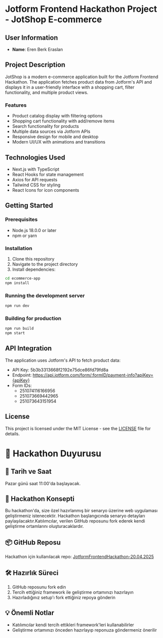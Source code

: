 # Jotform Frontend Hackathon Project - JotShop E-commerce

## User Information
- **Name**: Eren Berk Eraslan

## Project Description
JotShop is a modern e-commerce application built for the Jotform Frontend Hackathon. The application fetches product data from Jotform's API and displays it in a user-friendly interface with a shopping cart, filter functionality, and multiple product views.

### Features
- Product catalog display with filtering options
- Shopping cart functionality with add/remove items
- Search functionality for products
- Multiple data sources via Jotform APIs
- Responsive design for mobile and desktop
- Modern UI/UX with animations and transitions

## Technologies Used
- Next.js with TypeScript
- React Hooks for state management
- Axios for API requests
- Tailwind CSS for styling
- React Icons for icon components

## Getting Started

### Prerequisites
- Node.js 18.0.0 or later
- npm or yarn

### Installation
1. Clone this repository
2. Navigate to the project directory
3. Install dependencies:
```bash
cd ecommerce-app
npm install
```

### Running the development server
```bash
npm run dev
```

### Building for production
```bash
npm run build
npm start
```

## API Integration
The application uses Jotform's API to fetch product data:
- API Key: 5b3b3313668f2192e75dce86fd79fd8a
- Endpoint: https://api.jotform.com/form/:formID/payment-info?apiKey={apiKey}
- Form IDs: 
  - 251074116166956
  - 251073669442965
  - 251073643151954

## License
This project is licensed under the MIT License - see the [LICENSE](LICENSE) file for details. 

# 🚀 Hackathon Duyurusu

## 📅 Tarih ve Saat
Pazar günü saat 11:00'da başlayacak.

## 🎯 Hackathon Konsepti
Bu hackathon'da, size özel hazırlanmış bir senaryo üzerine web uygulaması geliştirmeniz istenecektir. Hackathon başlangıcında senaryo detayları paylaşılacaktır.Katılımcılar, verilen GitHub reposunu fork ederek kendi geliştirme ortamlarını oluşturacaklardır.

## 📦 GitHub Reposu
Hackathon için kullanılacak repo: [JotformFrontendHackathon-20.04.2025](https://github.com/erayaydinJF/JotformFrontendHackathon-20.04.2025)

## 🛠️ Hazırlık Süreci
1. GitHub reposunu fork edin
2. Tercih ettiğiniz framework ile geliştirme ortamınızı hazırlayın
3. Hazırladığınız setup'ı fork ettiğiniz repoya gönderin

## 💡 Önemli Notlar
- Katılımcılar kendi tercih ettikleri framework'leri kullanabilirler
- Geliştirme ortamınızı önceden hazırlayıp reponuza göndermeniz önerilir
